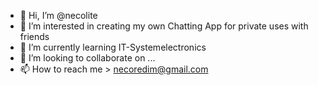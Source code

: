 - 👋 Hi, I’m @necolite
- 👀 I’m interested in creating my own Chatting App for private uses with friends
- 🌱 I’m currently learning IT-Systemelectronics
- 💞️ I’m looking to collaborate on ...
- 📫 How to reach me > necoredim@gmail.com

<!---
necolite/necolite is a ✨ special ✨ repository because its `README.md` (this file) appears on your GitHub profile.
You can click the Preview link to take a look at your changes.
--->
